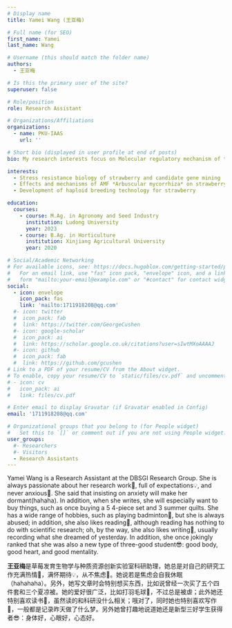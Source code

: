 ```yaml
---
# Display name
title: Yamei Wang (王亚梅)

# Full name (for SEO)
first_name: Yamei
last_name: Wang

# Username (this should match the folder name)
authors:
  - 王亚梅

# Is this the primary user of the site?
superuser: false

# Role/position
role: Research Assistant

# Organizations/Affiliations
organizations:
  - name: PKU-IAAS
    url: ''

# Short bio (displayed in user profile at end of posts)
bio: My research interests focus on Molecular regulatory mechanism of the initiation of strawberry fruit development and Analysis of the molecular regulatory network of strawberry fruit quality traits.

interests:
  - Stress resistance biology of strawberry and candidate gene mining
  - Effects and mechanisms of AMF *Arbuscular mycorrhiza* on strawberry growth
  - Development of haploid breeding technology for strawberry

education:
  courses:
    - course: M.Ag. in Agronomy and Seed Industry
      institution: Ludong University
      year: 2023
    - course: B.Ag. in Horticulture
      institution: Xinjiang Agricultural University
      year: 2020

# Social/Academic Networking
# For available icons, see: https://docs.hugoblox.com/getting-started/page-builder/#icons
#   For an email link, use "fas" icon pack, "envelope" icon, and a link in the
#   form "mailto:your-email@example.com" or "#contact" for contact widget.
social:
  - icon: envelope
    icon_pack: fas
    link: 'mailto:1711918208@qq.com'
  #- icon: twitter
  #  icon_pack: fab
  #  link: https://twitter.com/GeorgeCushen
  #- icon: google-scholar
  #  icon_pack: ai
  #  link: https://scholar.google.co.uk/citations?user=sIwtMXoAAAAJ
  #- icon: github
  #  icon_pack: fab
  #  link: https://github.com/gcushen
# Link to a PDF of your resume/CV from the About widget.
# To enable, copy your resume/CV to `static/files/cv.pdf` and uncomment the lines below.
# - icon: cv
#   icon_pack: ai
#   link: files/cv.pdf

# Enter email to display Gravatar (if Gravatar enabled in Config)
email: '1711918208@qq.com'

# Organizational groups that you belong to (for People widget)
#   Set this to `[]` or comment out if you are not using People widget.
user_groups:
  #- Researchers
  #- Visitors
  - Research Assistants
---
```


Yamei Wang is a Research Assistant at the DBSGI Research Group. She is always passionate about her research work🙋, full of expectations💡, and never anxious🌱. She said that insisting on anxiety will make her dormant(hahaha). In addition, when she writes, she will especially want to buy things, such as once buying a 5 4-piece set and 3 summer quilts. She has a wide range of hobbies, such as playing badminton🎾, but she is always abused; in addition, she also likes reading📖, although reading has nothing to do with scientific research; oh, by the way, she also likes writing📝, usually recording what she dreamed of yesterday. In addition, she once jokingly ranked that she was also a new type of three-good student😎: good body, good heart, and good mentality.

**王亚梅**是草莓发育生物学与种质资源创新实验室科研助理，她总是对自己的研究工作充满热情🙋，满怀期待💡，从不焦虑🌱。她说若是焦虑会自我休眠（hahahaha）。另外，她写文章时会特别想买东西，比如说曾经一次买了五个四件套和三个夏凉被。她的爱好很广泛，比如打羽毛球🎾，不过总是被虐；此外她还特别喜欢读书📖，虽然读的和科研没什么相关；哦对了，同时她也特别喜欢写作📝，一般都是记录昨天做了什么梦。另外她曾打趣地说道她还是新型三好学生获得者😎：身体好，心眼好，心态好。